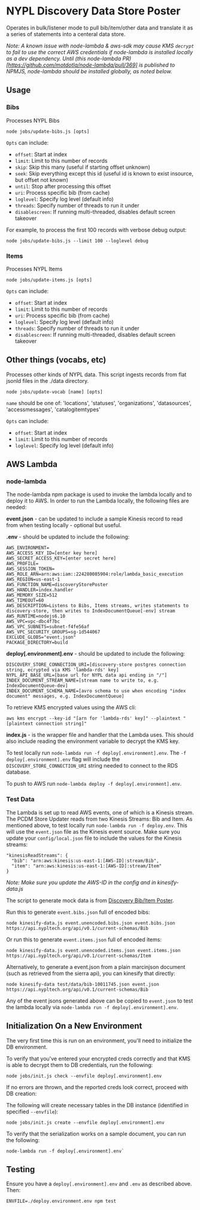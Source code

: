 # NYPL Discovery Data Store Poster

Operates in bulk/listener mode to pull bib/item/other data and translate it as a series of statements into a centeral data store.

*Note: A known issue with node-lambda & aws-sdk may cause KMS `decrypt` to fail to use the correct AWS credentials if node-lambda is installed locally as a dev dependency. Until (this node-lambda PR)[https://github.com/motdotla/node-lambda/pull/369] is published to NPMJS, node-lambda should be installed globally, as noted below.*

## Usage

### Bibs

Processes NYPL Bibs

```
node jobs/update-bibs.js [opts]
```

`Opts` can include:
* `offset`: Start at index
* `limit`: Limit to this number of records
* `skip`: Skip this many (useful if starting offset unknown)
* `seek`: Skip everything except this id (useful id is known to exist insource, but offset not known)
* `until`: Stop after processing this offset
* `uri`: Process specific bib (from cache)
* `loglevel`: Specify log level (default info)
* `threads`: Specify number of threads to run it under
* `disablescreen`: If running multi-threaded, disables default screen takeover

For example, to process the first 100 records with verbose debug output:

```
node jobs/update-bibs.js --limit 100 --loglevel debug
```

### Items

Processes NYPL Items

```
node jobs/update-items.js [opts]
```

`Opts` can include:
* `offset`: Start at index
* `limit`: Limit to this number of records
* `uri`: Process specific bib (from cache)
* `loglevel`: Specify log level (default info)
* `threads`: Specify number of threads to run it under
* `disablescreen`: If running multi-threaded, disables default screen takeover

## Other things (vocabs, etc)

Processes other kinds of NYPL data. This script ingests records from flat jsonld files in the ./data directory.

```
node jobs/update-vocab [name] [opts]
```

`name` should be one of: 'locations', 'statuses', 'organizations', 'datasources', 'accessmessages', 'catalogitemtypes'

`Opts` can include:
* `offset`: Start at index
* `limit`: Limit to this number of records
* `loglevel`: Specify log level (default info)

## AWS Lambda

### node-lambda
The node-lambda npm package is used to invoke the lambda locally and to deploy it to AWS. In order to run the Lambda locally, the following files are needed:

**event.json** - can be updated to include a sample Kinesis record to read from when testing locally - optional but useful.

**.env** - should be updated to include the following:
```
AWS_ENVIRONMENT=
AWS_ACCESS_KEY_ID=[enter key here]
AWS_SECRET_ACCESS_KEY=[enter secret here]
AWS_PROFILE=
AWS_SESSION_TOKEN=
AWS_ROLE_ARN=arn:aws:iam::224280085904:role/lambda_basic_execution
AWS_REGION=us-east-1
AWS_FUNCTION_NAME=discoveryStorePoster
AWS_HANDLER=index.handler
AWS_MEMORY_SIZE=512
AWS_TIMEOUT=60
AWS_DESCRIPTION=Listens to Bibs, Items streams, writes statements to discovery-store, then writes to IndexDocumentQueue[-env] stream
AWS_RUNTIME=nodejs6.10
AWS_VPC=vpc-dbc4f7bc
AWS_VPC_SUBNETS=subnet-f4fe56af
AWS_VPC_SECURITY_GROUPS=sg-1d544067
EXCLUDE_GLOBS="event.json"
PACKAGE_DIRECTORY=build
```

**deploy[.environment].env** - should be updated to include the following:
```
DISCOVERY_STORE_CONNECTION_URI=[discovery-store postgres connection string, ecrypted via KMS 'lambda-rds' key]
NYPL_API_BASE_URL=[base url for NYPL data api ending in "/"]
INDEX_DOCUMENT_STREAM_NAME=[stream name to write to, e.g. IndexDocumentQueue-dev]
INDEX_DOCUMENT_SCHEMA_NAME=[avro schema to use when encoding "index document" messages, e.g. IndexDocumentQueue]
```

To retrieve KMS encrypted values using the AWS cli:
```
aws kms encrypt --key-id "[arn for 'lambda-rds' key]" --plaintext "[plaintext connection string]"
```

**index.js** - is the wrapper file and handler that the Lambda uses. This should also include reading the environment variable to decrypt the KMS key.

To test locally run `node-lambda run -f deploy[.environment].env`. The `-f deploy[.environment].env` flag will include the `DISCOVERY_STORE_CONNECTION_URI` string needed to connect to the RDS database.

To push to AWS run `node-lambda deploy -f deploy[.environment].env`.

### Test Data

The Lambda is set up to read AWS events, one of which is a Kinesis stream. The PCDM Store Updater reads from two Kinesis Streams: Bib and Item. As mentioned above, to test locally run `node-lambda run -f deploy.env`. This will use the `event.json` file as the Kinesis event source. Make sure you update your `config/local.json` file to include the values for the Kinesis streams:

    "kinesisReadStreams": {
      "bib": "arn:aws:kinesis:us-east-1:[AWS-ID]:stream/Bib",
      "item": "arn:aws:kinesis:us-east-1:[AWS-ID]:stream/Item"
    }

*Note: Make sure you update the AWS-ID in the config and in kinesify-data.js*

The script to generate mock data is from [Discovery Bib/Item Poster](https://github.com/NYPL-discovery/discovery-bib-poster).

Run this to generate `event.bibs.json` full of encoded bibs:

    node kinesify-data.js event.unencoded.bibs.json event.bibs.json https://api.nypltech.org/api/v0.1/current-schemas/Bib

Or run this to generate `event.items.json` full of encoded items:

    node kinesify-data.js event.unencoded.items.json event.items.json https://api.nypltech.org/api/v0.1/current-schemas/Item

Alternatively, to generate a event.json from a plain marcinjson document (such as retrieved from the sierra api), you can kinesify that directly:

    node kinesify-data test/data/bib-10011745.json event.json  https://api.nypltech.org/api/v0.1/current-schemas/Bib

Any of the event jsons generated above can be copied to `event.json` to test the lambda locally via `node-lambda run -f deploy[.environment].env`.

## Initialization On a New Environment

The very first time this is run on an environment, you'll need to initialize the DB environment.

To verify that you've entered your encrypted creds correctly and that KMS is able to decrypt them to DB credentials, run the following:

```
node jobs/init.js check --envfile deploy[.environment].env
```

If no errors are thrown, and the reported creds look correct, proceed with DB creation:

The following will create necessary tables in the DB instance (identified in specified `--envfile`):

```
node jobs/init.js create --envfile deploy[.environment].env
```

To verify that the serialization works on a sample document, you can run the following:

```
node-lambda run -f deploy[.environment].env`
```

## Testing

Ensure you have a `deploy[.environment].env` and `.env` as described above. Then:

```ENVFILE=./deploy.environment.env npm test```
